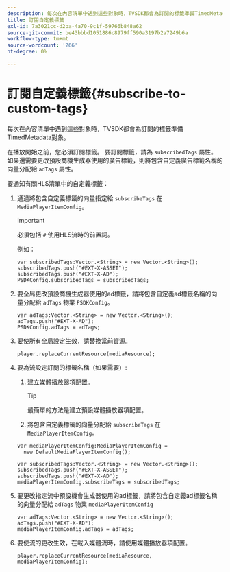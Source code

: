 ```yaml
---
description: 每次在內容清單中遇到這些對象時，TVSDK都會為訂閱的標籤準備TimedMetadata對象。
title: 訂閱自定義標籤
exl-id: 7a3021cc-d2ba-4a70-9c1f-59766b848a62
source-git-commit: be43bbbd1051886c8979ff590a3197b2a7249b6a
workflow-type: tm+mt
source-wordcount: '266'
ht-degree: 0%

---
```


# 訂閱自定義標籤{#subscribe-to-custom-tags}

每次在內容清單中遇到這些對象時，TVSDK都會為訂閱的標籤準備TimedMetadata對象。

在播放開始之前，您必須訂閱標籤。
要訂閱標籤，請為 `subscribedTags` 屬性。 如果還需要更改預設商機生成器使用的廣告標籤，則將包含自定義廣告標籤名稱的向量分配給 `adTags` 屬性。

要通知有關HLS清單中的自定義標籤：

1. 通過將包含自定義標籤的向量指定給 `subscribeTags` 在 `MediaPlayerItemConfig`。

   >[!IMPORTANT]
   >
   >必須包括 `#` 使用HLS流時的前置詞。

   例如：

   ```
   var subscribedTags:Vector.<String> = new Vector.<String>(); 
   subscribedTags.push("#EXT-X-ASSET"); 
   subscribedTags.push("#EXT-X-AD"); 
   PSDKConfig.subscribedTags = subscribedTags;
   ```

1. 要全局更改預設商機生成器使用的ad標籤，請將包含自定義ad標籤名稱的向量分配給 `adTags` 物業 `PSDKConfig`。

   ```
   var adTags:Vector.<String> = new Vector.<String>(); 
   adTags.push("#EXT-X-AD"); 
   PSDKConfig.adTags = adTags; 
   ```

1. 要使所有全局設定生效，請替換當前資源。

   ```
   player.replaceCurrentResource(mediaResource);
   ```

1. 要為流設定訂閱的標籤名稱（如果需要）:
   1. 建立媒體播放器項配置。

      >[!TIP]
      >
      >最簡單的方法是建立預設媒體播放器項配置。

   1. 將包含自定義標籤的向量分配給 `subscribeTags` 在 `MediaPlayerItemConfig`。

   ```
   var mediaPlayerItemConfig:MediaPlayerItemConfig =  
     new DefaultMediaPlayerItemConfig(); 
   
   var subscribedTags:Vector.<String> = new Vector.<String>(); 
   subscribedTags.push("#EXT-X-ASSET"); 
   subscribedTags.push("#EXT-X-AD"); 
   mediaPlayerItemConfig.subscribeTags = subscribedTags;
   ```

1. 要更改指定流中預設機會生成器使用的ad標籤，請將包含自定義ad標籤名稱的向量分配給 `adTags` 物業 `mediaPlayerItemConfig`

   ```
   var adTags:Vector.<String> = new Vector.<String>(); 
   adTags.push("#EXT-X-AD"); 
   mediaPlayerItemConfig.adTags = adTags;
   ```

1. 要使流的更改生效，在載入媒體流時，請使用媒體播放器項配置。

   ```
   player.replaceCurrentResource(mediaResource, mediaPlayerItemConfig);
   ```
